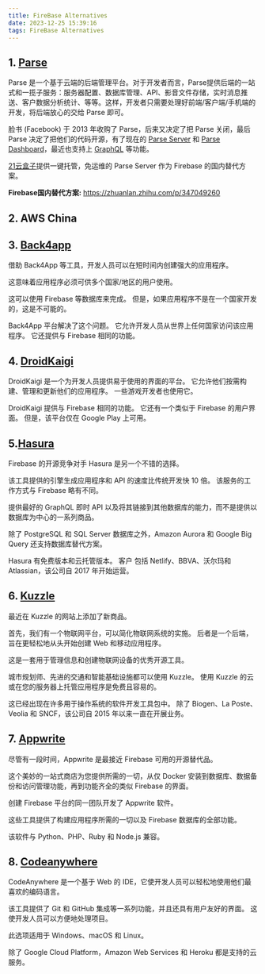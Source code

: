```yaml
---
title: FireBase Alternatives
date: 2023-12-25 15:39:16
tags: FireBase Alternatives
---
```



## 1. [Parse](https://parseplatform.org/)

Parse 是一个基于云端的后端管理平台。对于开发者而言，Parse提供后端的一站式和一揽子服务：服务器配置、数据库管理、API、影音文件存储，实时消息推送、客户数据分析统计、等等。这样，开发者只需要处理好前端/客户端/手机端的开发，将后端放心的交给 Parse 即可。

脸书 (Facebook) 于 2013 年收购了 Parse，后来又决定了把 Parse 关闭，最后 Parse 决定了把他们的代码开源，有了现在的 [Parse Server](https://link.zhihu.com/?target=https%3A//github.com/parse-community/parse-server) 和 [Parse Dashboard](https://github.com/parse-community/parse-dashboard)，最近也支持上 [GraphQL](https://blog.parseplatform.org/announcements/release/2019/07/09/GraphQL-Announcement.html) 等功能。

[21云盒子](https://get-started.21cloudbox.com/)提供一键托管，免运维的 Parse Server 作为 Firebase 的国内替代方案。

**Firebase国内替代方案:** <https://zhuanlan.zhihu.com/p/347049260>

## 2. AWS China

## 3. [Back4app](https://www.back4app.com/)

借助 Back4App 等工具，开发人员可以在短时间内创建强大的应用程序。

这意味着应用程序必须可供多个国家/地区的用户使用。

这可以使用 Firebase 等数据库来完成。 但是，如果应用程序不是在一个国家开发的，这是不可能的。

Back4App 平台解决了这个问题。 它允许开发人员从世界上任何国家访问该应用程序。 它还提供与 Firebase 相同的功能。

## 4. [DroidKaigi](https://2023.droidkaigi.jp/en/)

DroidKaigi 是一个为开发人员提供易于使用的界面的平台。 它允许他们按需构建、管理和更新他们的应用程序。 一些游戏开发者也使用它。

DroidKaigi 提供与 Firebase 相同的功能。 它还有一个类似于 Firebase 的用户界面。 但是，该平台仅在 Google Play 上可用。

## 5.[Hasura](https://hasura.io/)

Firebase 的开源竞争对手 Hasura 是另一个不错的选择。

该工具提供的引擎生成应用程序和 API 的速度比传统开发快 10 倍。 该服务的工作方式与 Firebase 略有不同。

提供最好的 GraphQL 即时 API 以及将其链接到其他数据库的能力，而不是提供以数据库为中心的一系列商品。

除了 PostgreSQL 和 SQL Server 数据库之外，Amazon Aurora 和 Google Big Query 还支持数据库替代方案。

Hasura 有免费版本和云托管版本。 客户 包括 Netlify、BBVA、沃尔玛和 Atlassian，该公司自 2017 年开始运营。

## 6. [Kuzzle](https://kuzzle.io/)

最近在 Kuzzle 的网站上添加了新商品。

首先，我们有一个物联网平台，可以简化物联网系统的实施。 后者是一个后端，旨在更轻松地从头开始创建 Web 和移动应用程序。

这是一套用于管理信息和创建物联网设备的优秀开源工具。

城市规划师、先进的交通和智能基础设施都可以使用 Kuzzle。 使用 Kuzzle 的云或在您的服务器上托管应用程序是免费且容易的。

这已经出现在许多用于操作系统的软件开发工具包中。 除了 Biogen、La Poste、Veolia 和 SNCF，该公司自 2015 年以来一直在开展业务。

## 7. [Appwrite](https://appwrite.io/)

尽管有一段时间，Appwrite 是最接近 Firebase 可用的开源替代品。

这个美妙的一站式商店为您提供所需的一切，从仅 Docker 安装到数据库、数据备份和访问管理功能，再到功能齐全的类似 Firebase 的界面。

创建 Firebase 平台的同一团队开发了 Appwrite 软件。

这些工具提供了构建应用程序所需的一切以及 Firebase 数据库的全部功能。

该软件与 Python、PHP、Ruby 和 Node.js 兼容。

## 8. [Codeanywhere](https://codeanywhere.com/)

CodeAnywhere 是一个基于 Web 的 IDE，它使开发人员可以轻松地使用他们最喜欢的编码语言。

该工具提供了 Git 和 GitHub 集成等一系列功能，并且还具有用户友好的界面。 这使开发人员可以方便地处理项目。

此选项适用于 Windows、macOS 和 Linux。

除了 Google Cloud Platform，Amazon Web Services 和 Heroku 都是支持的云服务。
